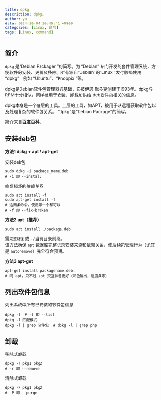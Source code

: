 ```yaml
---
title: dpkg
description: dpkg。
author: yu
date: 2024-10-04 10:45:41 +0800
categories: [Linux, 命令]
tags: [Linux, command]
---
```


## 简介

`dpkg` 是“Debian Packager ”的简写。为 “Debian” 专门开发的套件管理系统，方便软件的安装、更新及移除。所有源自“Debian”的“Linux ”发行版都使用 “dpkg”，例如 “Ubuntu”、“Knoppix ”等。

dpkg是Debian软件包管理器的基础，它被伊恩·默多克创建于1993年。dpkg与RPM十分相似，同样被用于安装、卸载和供给.deb软件包相关的信息。

dpkg本身是一个底层的工具。上层的工具，如APT，被用于从远程获取软件包以及处理复杂的软件包关系。 “dpkg”是“Debian Package”的简写。

简介来自**百度百科**。

## 安装deb包

**方法1 dpkg + apt / apt-get**

安装deb包
```shell
sudo dpkg -i package_name.deb
# -i 即 --install
```
修复损坏的依赖关系
```shell
sudo apt install -f
sudo apt-get install -f
# 这两条命令，使用哪一个都可以
# -f 即 --fix-broken
```

**方法2 apt（推荐）**
```shell
sudo apt install ./package.deb
```
需`完整路径` 或 `./`当前目录前缀。<br/>
该方法确保 `apt` 数据库完整记录安装来源和依赖关系，使后续包管理行为（尤其是 `autoremove`）完全符合预期。

**方法3 apt-get**
```shell
apt-get install packagename.deb.
# 同 apt，只不过 apt 交互体验更好（彩色输出，进度条等）
```

## 列出软件包信息

列出系统中所有已安装的软件包信息
```shell
dpkg -l  # -l 即 --list
dpkg -l 匹配模式
dpkg -l | grep 软件包  # dpkg -l | grep php
```

## 卸载

移除式卸载
```shell
dpkg -r pkg1 pkg2
# -r 即 --remove
```
清除式卸载
```shell
dpkg -P pkg1 pkg2
# -P 即 --purge
```

